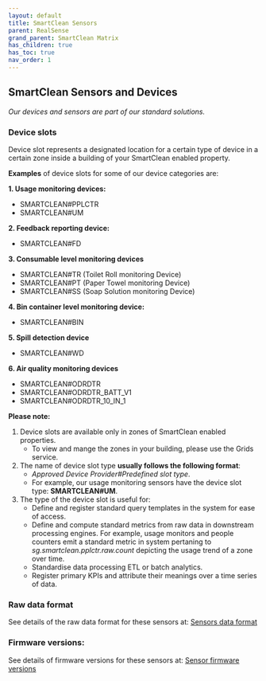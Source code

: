 ```yaml
---
layout: default
title: SmartClean Sensors
parent: RealSense
grand_parent: SmartClean Matrix
has_children: true
has_toc: true
nav_order: 1
---
```


## SmartClean Sensors and Devices
*Our devices and sensors are part of our standard solutions.*


### Device slots
Device slot represents a designated location for a certain type of device 
in a certain zone inside a building of your SmartClean enabled property.

**Examples** of device slots for some of our device categories are:

**1. Usage monitoring devices:**
   - SMARTCLEAN#PPLCTR 
   - SMARTCLEAN#UM

**2. Feedback reporting device:**
   - SMARTCLEAN#FD 

**3. Consumable level monitoring devices** 
   - SMARTCLEAN#TR (Toilet Roll monitoring Device)
   - SMARTCLEAN#PT (Paper Towel monitoring Device)
   - SMARTCLEAN#SS (Soap Solution monitoring Device)

**4. Bin container level monitoring device:**
   - SMARTCLEAN#BIN

**5. Spill detection device**
   - SMARTCLEAN#WD

**6. Air quality monitoring devices** 
   - SMARTCLEAN#ODRDTR 
   - SMARTCLEAN#ODRDTR_BATT_V1
   - SMARTCLEAN#ODRDTR_10_IN_1

**Please note:** 
1. Device slots are available only in zones of SmartClean enabled properties. 
   - To view and mange the zones in your building, please use the Grids service.
2. The name of device slot type **usually follows the following format**:
   - *Approved Device Provider#Predefined slot type*. 
   - For example, our usage monitoring sensors have the device slot type: **SMARTCLEAN#UM**. 
3. The type of the device slot is useful for:
   - Define and register standard query templates in the system for ease of access.
   - Define and compute standard metrics from raw data in downstream processing engines. For example, usage monitors and people counters emit a standard metric in system pertaning to *sg.smartclean.pplctr.raw.count* depicting the usage trend of a zone over time. 
   - Standardise data processing ETL or batch analytics. 
   - Register primary KPIs and attribute their meanings over a time series of data.

   
### Raw data format
See details of the raw data format for these sensors at: [Sensors data format](/realsense_sensor_data.html)


### Firmware versions:
See details of firmware versions for these sensors at: [Sensor firmware versions](/realsense_sensor_firmwares.html) 
